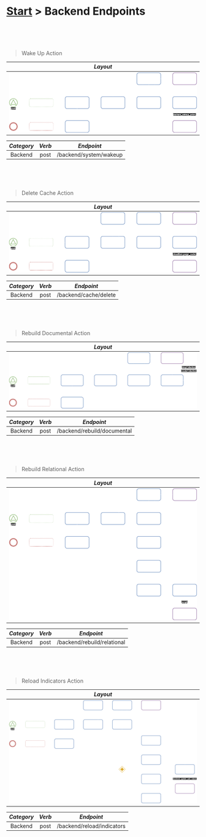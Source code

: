 # [Start](../start.md) > Backend Endpoints

<br/>
<br/>
<br/>

> Wake Up Action

|                 ***Layout***                 |
|:--------------------------------------------:|
| ![](../resources/backend_wake_up_action.png) |

| ***Category*** | ***Verb*** |     ***Endpoint***     |
|:--------------:|:----------:|:----------------------:|
|    Backend     |    post    | /backend/system/wakeup |

<br/>
<br/>
<br/>

> Delete Cache Action

|                   ***Layout***                    |
|:-------------------------------------------------:|
| ![](../resources/backend_delete_cache_action.png) |

| ***Category*** | ***Verb*** |    ***Endpoint***     |
|:--------------:|:----------:|:---------------------:|
|    Backend     |    post    | /backend/cache/delete |

<br/>
<br/>
<br/>

> Rebuild Documental Action

|                      ***Layout***                       |
|:-------------------------------------------------------:|
| ![](../resources/backend_rebuild_documental_action.png) |

| ***Category*** | ***Verb*** |       ***Endpoint***        |
|:--------------:|:----------:|:---------------------------:|
|    Backend     |    post    | /backend/rebuild/documental |

<br/>
<br/>
<br/>

> Rebuild Relational Action

|                      ***Layout***                       |
|:-------------------------------------------------------:|
| ![](../resources/backend_rebuild_relational_action.png) |

| ***Category*** | ***Verb*** |       ***Endpoint***        |
|:--------------:|:----------:|:---------------------------:|
|    Backend     |    post    | /backend/rebuild/relational |

<br/>
<br/>
<br/>

> Reload Indicators Action

|                  ***Layout***                   |
|:-----------------------------------------------:|
| ![](../resources/backend_reload_indicators.png) |

| ***Category*** | ***Verb*** |       ***Endpoint***       |
|:--------------:|:----------:|:--------------------------:|
|    Backend     |    post    | /backend/reload/indicators |
